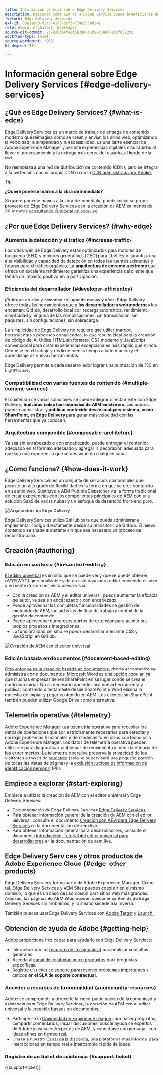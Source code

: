 ```yaml
---
title: Información general sobre Edge Delivery Services
description: Descubra cómo AEM as a Cloud Service puede beneficiarse del rendimiento y las puntuaciones perfectas de Lighthouse que ofrecen los Edge Delivery Services.
feature: Edge Delivery Services
exl-id: 03a1aa93-d2e6-4175-9cf3-c7ae25c0d24e
role: Admin, Architect, Developer
source-git-commit: 207926d68f42f5b398841b92c0a8c72a3f852292
workflow-type: tm+mt
source-wordcount: '963'
ht-degree: 37%

---
```



# Información general sobre Edge Delivery Services {#edge-delivery-services}

## ¿Qué es Edge Delivery Services? {#what-is-edge}

Edge Delivery Services es un marco de trabajo de entrega de contenido moderno que reimagina cómo se crean y envían los sitios web, optimizando la velocidad, la simplicidad y la escalabilidad. Es una parte esencial de Adobe Experience Manager y permite experiencias digitales más rápidas al llevar el procesamiento y la entrega más cerca del usuario, al borde de la red.

No reemplaza a una red de distribución de contenido (CDN), pero se integra a la perfección con su propia CDN o con la [CDN administrada por Adobe.](/help/implementing/dispatcher/cdn.md)

>[!TIP]
>
>**¿Quiere ponerse manos a la obra de inmediato?**
>
>Si quiere ponerse manos a la obra de inmediato, puede iniciar su propio proyecto de Edge Delivery Services con la creación de AEM en menos de 30 minutos [consultando el tutorial en aem.live.](https://www.aem.live/developer/ue-tutorial)


## ¿Por qué Edge Delivery Services? {#why-edge}

### Aumenta la detección y el tráfico {#increase-traffic}

Los sitios web de Edge Delivery están optimizados para motores de búsqueda (SEO) y motores generativos (GEO) para LLM. Esto garantiza una alta visibilidad y capacidad de detección en todas las fuentes existentes y futuras para el tráfico orgánico. La **arquitectura de extremo a extremo** que ofrece un excelente rendimiento garantiza una experiencia del cliente que tendrá un impacto positivo en la participación.

### Eficiencia del desarrollador {#developer-efficientcy}

¡Publique en días y semanas en lugar de meses y años! Edge Delivery ofrece todas las herramientas que a **los desarrolladores web modernos** les encantan: GitHub, desarrollo local con recarga automática, rendimiento, simplicidad y ninguna de las complicaciones: sin transpilación, sin paquetes, sin configuraciones, sin sobrecarga.

La simplicidad de Edge Delivery no requiere que utilice marcos, herramientas o procesos complicados, lo que resulta ideal para la creación de código de IA. Utilice HTML sin formato, CSS moderno y JavaScript convencional para crear experiencias excepcionales más rápido que nunca. Céntrese en el trabajo y dedique menos tiempo a la formación y el aprendizaje de nuevas herramientas.

Edge Delivery permite a cada desarrollador lograr una puntuación de 100 en Lightthouse.

### Compatibilidad con varias fuentes de contenido {#multiple-content-sources}

El contenido de varias soluciones se puede integrar directamente con Edge Delivery, **incluidas todas las instancias de AEM existentes**. Los autores pueden administrar y **publicar contenido desde cualquier sistema, como SharePoint, en Edge Delivery** para ganar más velocidad con las herramientas que ya conocen.

### Arquitectura componible {#composable-architeture}

Ya sea sin encabezado o con encabezado, puede entregar el contenido adecuado en el formato adecuado y agregar la decoración adecuada para que sea una experiencia que se destaque en cualquier canal.

## ¿Cómo funciona? {#how-does-it-work}

Edge Delivery Services es un conjunto de servicios componibles que permite un alto grado de flexibilidad en la forma en que se crea contenido en su sitio web. Sustituye a AEM Publish/Dispatcher y a la forma tradicional de crear experiencias con los componentes principales de AEM con una solución SaaS de varias nubes y un enfoque de desarrollo front-end puro.

![Arquitectura de Edge Delivery](assets/AEM-with-EDS-architecture.png)

Edge Delivery Services utiliza GitHub para que pueda administrar e implementar código directamente desde su repositorio de GitHub. El nuevo contenido se añade al instante sin que sea necesario un proceso de reconstrucción.

## Creación {#authoring}

### Edición en contexto {#in-context-editing}

[El editor universal](/help/implementing/universal-editor/introduction.md) es un sitio que se puede ver y que se puede obtener (WYSIWYG), personalizable y de un solo paso para editar contenido en vivo y en contexto con una vista previa visual.

* Con la creación de AEM y el editor universal, puede aumentar la eficacia del autor, ya sea sin encabezado o con encabezado.
* Puede aprovechar las completas funcionalidades de gestión de contenido de AEM, incluidas las de flujo de trabajo y control de la gestión de contenido.
* Puede aprovechar numerosos puntos de extensión para admitir sus propios procesos e integraciones.
* La funcionalidad del sitio se puede desarrollar mediante CSS y JavaScript en GitHub.

![Creación de AEM con el editor universal](assets/wysiwyg-authoring.png)

### Edición basada en documentos {#document-based-editing}

[Otro enfoque es la creación basada en documentos](https://www.aem.live/docs/authoring), donde el contenido se administra como documentos. Microsoft Word es una opción popular, ya que muchas empresas tienen SharePoint en su lugar donde se crea el contenido inicial. No es necesario aprender una nueva herramienta y publicar contenido directamente desde SharePoint y Word elimina la molestia de copiar y pegar contenido en AEM. Los clientes sin SharePoint también pueden utilizar Google Drive como alternativa.

## Telemetría operativa {#telemetry}

Adobe Experience Manager usa [telemetría operativa](https://www.aem.live/docs/operational-telemetry) para recopilar los datos de operaciones que son estrictamente necesarios para detectar y corregir problemas funcionales y de rendimiento en sitios con tecnología Adobe Experience Manager. Los datos de telemetría operativa pueden utilizarse para diagnosticar problemas de rendimiento y medir la eficacia de los experimentos. La telemetría operativa preserva la privacidad de los visitantes a través de [muestreo](https://www.aem.live/docs/operational-telemetry#operational-telemetry-data-is-sampled) (solo se supervisará una pequeña porción de todas las vistas de página) y la [exclusión juiciosa de información de identificación personal](https://www.aem.live/docs/operational-telemetry#what-data-is-being-collected) (PII).

## Empiece a explorar {#start-exploring}

Empiece a utilizar la creación de AEM con el editor universal y Edge Delivery Services:

* Documentación de Edge Delivery Services [Edge Delivery Services](https://www.aem.live)
* Para obtener información general de la creación de AEM con el editor universal, consulte el documento [Creación con AEM para Edge Delivery Services](https://www.aem.live/docs/aem-authoring) en la documentación de aem.live.
* Para obtener información general para desarrolladores, consulte el documento [Introducción: Tutorial del editor universal para desarrolladores](https://www.aem.live/developer/ue-tutorial) en la documentación de aem.live.

## Edge Delivery Services y otros productos de Adobe Experience Cloud {#edge-other-products}

Edge Delivery Services forma parte de Adobe Experience Manager. Como tal, Edge Delivery Services y AEM Sites pueden coexistir en el mismo dominio, lo que es un caso de uso común para sitios web más grandes. Además, las páginas de AEM Sites pueden consumir contenido de Edge Delivery Services sin problemas, y lo mismo sucede a la inversa.

También puedes usar Edge Delivery Services con [Adobe Target](https://www.aem.live/developer/target-integration) y [Launch.](https://experienceleague.adobe.com/en/docs/experience-platform/tags/home)

## Obtención de ayuda de Adobe {#getting-help}

Adobe proporciona tres capas para ayudarle con Edge Delivery Services:

* Interactúe con los [recursos de la comunidad](#community-resources) para realizar consultas generales.
* Acceda al [canal de colaboración de productos](#collaboration-channel) para preguntas específicas.
* [Registre un ticket de soporte](#support-ticket) para resolver problemas importantes y críticos **en el SLA de soporte contractual**.

### Acceder a recursos de la comunidad {#community-resources}

Adobe se compromete a ofrecerle la mejor participación de la comunidad y asistencia para Edge Delivery Services, la creación de AEM con el editor universal y la creación basada en documentos.

* Participe en la [Comunidad de Experience League](https://adobe.ly/3Q6kTKl) para hacer preguntas, compartir comentarios, iniciar discusiones, buscar ayuda de expertos de Adobe y asesores/expertos de AEM, y conectarse con personas con ideas afines en tiempo real. 
* Únase a nuestro [Canal de la discordia](https://discord.gg/aem-live), una plataforma más informal para interacciones en tiempo real e intercambio rápido de ideas.

### Registro de un ticket de asistencia {#support-ticket}

{{support-ticket}}

